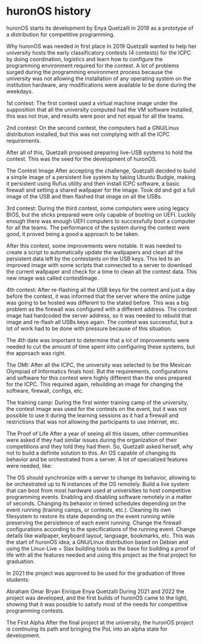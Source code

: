 # huronOS history
huronOS starts its development by Enya Quetzalli in 2019 as a prototype of a distribution for competitive programming.

Why huronOS was needed in first place
In 2019 Quetzalli wanted to help her university hosts the early classificatory contests (4 contests) for the ICPC by doing coordination, logistics and learn how to configure the programming environment required for the contest. A lot of problems surged during the programming environment process because the university was not allowing the installation of any operating system on the institution hardware, any modifications were available to be done during the weekdays.

1st contest: The first contest used a virtual machine image under the supposition that all the university computed had the VM software installed, this was not true, and results were poor and not equal for all the teams.

2nd contest: On the second contest, the computers had a GNU/Linux distribution installed, but this was not complying with all the ICPC requirements.

After all of this, Quetzalli proposed preparing live-USB systems to hold the contest. This was the seed for the development of huronOS.

The Contest Image
After accepting the challenge, Quetzalli decided to build a simple image of a persistent live system by taking Ubuntu Budgie, making it persistent using Rufus utility and then install ICPC software, a basic firewall and setting a shared wallpaper for the image. Took dd and got a full image of the USB and then flashed that image on all the USBs.

3rd contest: During the third contest, some computers were using legacy BIOS, but the sticks prepared were only capable of booting on UEFI. Luckily enough there was enough UEFI computers to successfully boot a computer for all the teams. The performance of the system during the contest were good, it proved being a good a approach to be taken.

After this contest, some improvements were notable. It was needed to create a script to automatically update the wallpapers and clean all the persistent data left by the contestants on the USB keys. This led to an improved image with some scripts that connected to a server to download the current wallpaper and check for a time to clean all the contest data. This new image was called contestImage.

4th contest: After re-flashing all the USB keys for the contest and just a day before the contest, it was informed that the server where the online judge was going to be hosted was different to the stated before. This was a big problem as the firewall was configured with a different address. The contest image had hardcoded the server address, so it was needed to rebuild that image and re-flash all USBs keys again. The contest was successful, but a lot of work had to be done with pressure because of this situation.

The 4th date was important to determine that a lot of improvements were needed to cut the amount of time spent into configuring these systems, but the approach was right.

The OMI: After all the ICPC, the university was selected to be the Mexican Olympiad of Informatics finals host. But the requirements, configurations and software for this contest were highly different than the ones prepared for the ICPC. This required again, rebuilding an image for changing the software, firewall, configs, etc.

The training camp: During the first winter training camp of the university, the contest image was used for the contests on the event, but it was not possible to use it during the learning sessions as it had a firewall and restrictions that was not allowing the participants to use internet, etc.

The Proof of Life
After a year of seeing all this issues, other communities were asked if they had similar issues during the organization of their competitions and they told they had them. So, Quetzalli asked herself, why not to build a definite solution to this. An OS capable of changing its behavior and be orchestrated from a server. A lot of specialized features were needed, like:

The OS should synchronize with a server to change its behavior, allowing to be orchestrated up to N instances of the OS remotely.
Build a live system that can boot from most hardware used at universities to host competitive programming events.
Enabling and disabling software remotely in a matter of seconds.
Changing its behavior in timed schedules depending on the event running (training camps, or contests, etc.).
Cleaning its own filesystem to restore its state depending on the event running while preserving the persistence of each event running.
Change the firewall configurations according to the specifications of the running event.
Change details like wallpaper, keyboard layout, language, bookmarks, etc.
This was the start of huronOS idea, a GNU/Linux distribution based on Debian and using the Linux-Live + Slax building tools as the base for building a proof of life with all the features needed and using this project as the final project for graduation.

In 2021 the project was approved to be used for the graduation of three students:

Abraham Omar
Bryan Enrique
Enya Quetzalli
During 2021 and 2022 the project was developed, and the first builds of huronOS came to the light, showing that it was possible to satisfy most of the needs for competitive programming contests.

The First Alpha
After the final project at the university, the huronOS project is continuing its path and bringing the PoL into an alpha state for development.